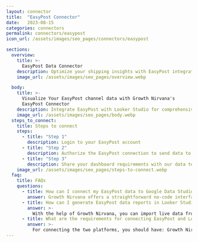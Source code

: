 ```yaml
---
layout: connector
title:  "EasyPost Connector"
date:   2023-08-15
categories: connectors
permalink: connectors/easypost
icon_url: /assets/images/seo_pages/connectors/easypost

sections:
  overview:
    title: >-
      EasyPost Data Connector
    description: Optimize your shipping insights with EasyPost integration. Seamlessly merge shipping data from EasyPost with Looker Studio's analytical capabilities, unlocking insights that drive shipping strategies, fulfillment performance, and operational efficiency.
    image_url: /assets/images/seo_pages/overview.webp

  body:
    title: >-
      Visualize Your EasyPost channel data with Growth Nirvana's
      EasyPost Connector
    description: Integrate EasyPost with Looker Studio for comprehensive shipping analytics that guide your fulfillment strategies.
    image_url: /assets/images/seo_pages/body.webp
  steps_to_connect:
    title: Steps to connect
    steps:
      - title: "Step 1"
        description: Login to your EasyPost account
      - title: "Step 2"
        description: Authorize the EasyPost connection to send data to Growth Nirvana
      - title: "Step 3"
        description: Share your dashboard requirements with our data team. We will build the report for you.
    image_url: /assets/images/seo_pages/steps-to-connect.webp
  faq:
    title: FAQs
    questions:
      - title: How can I connect my EasyPost data to Google Data Studio/Looker Studio?
        answer: Growth Nirvana offers a straightforward no-code interface to connect to EasyPost data sources.
      - title: How can I generate EasyPost data reports in Looker Studio?
        answer: >-
          With the help of Growth Nirvana, you can import live data from EasyPost into Looker Studio. These data can be viewed in charts, tables, and dashboards to generate branded reports that can be shared instantly.
      - title: What are the requirements for connecting EasyPost and Looker Studio?
        answer: >-
          For connecting the two platforms, you should have: Growth Nirvana Account and EasyPost Ads Account
---
```

